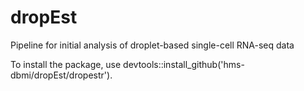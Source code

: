 # dropEst
Pipeline for initial analysis of droplet-based single-cell RNA-seq data

To install the package, use devtools::install_github('hms-dbmi/dropEst/dropestr').